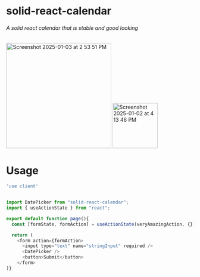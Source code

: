 # solid-react-calendar
###### A solid react calendar that is stable and good looking

<img width="282" alt="Screenshot 2025-01-03 at 2 53 51 PM" src="https://github.com/user-attachments/assets/78d6f853-38c0-43c3-a4f1-11b1a0cb549d" />
<img width="121" alt="Screenshot 2025-01-02 at 4 13 46 PM" src="https://github.com/user-attachments/assets/a5c35fde-5840-4e63-8eb2-d5189a2b882e" />


# Usage
```javascript
'use client'


import DatePicker from "solid-react-calendar";
import { useActionState } from "react";

export default function page(){
  const [formState, formAction] = useActionState(veryAmazingAction, {});

  return (
    <form action={formAction>
      <input type="text" name="stringInput" required />
      <DatePicker />
      <button>Submit</button>
    </form>
)}
```
